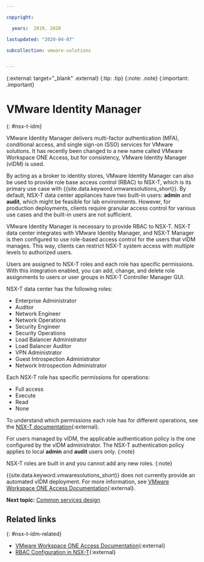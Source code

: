 ```yaml
---

copyright:

  years:  2019, 2020

lastupdated: "2020-04-07"

subcollection: vmware-solutions


---
```


{:external: target="_blank" .external}
{:tip: .tip}
{:note: .note}
{:important: .important}

# VMware Identity Manager
{: #nsx-t-idm}

VMware Identity Manager delivers multi-factor authentication (MFA), conditional access, and single sign-on (SSO) services for VMware solutions. It has recently been changed to a new name called VMware Workspace ONE Access, but for consistency, VMware Identity Manager (vIDM) is used.

By acting as a broker to identity stores, VMware Identity Manager can also be used to provide role base access control (RBAC) to NSX-T, which is its primary use case with {{site.data.keyword.vmwaresolutions_short}}. By default, NSX-T data center appliances have two built-in users: **admin** and **audit**, which might be feasible for lab environments. However, for production deployments, clients require granular access control for various use cases and the built-in users are not sufficient.

VMware Identity Manager is necessary to provide RBAC to NSX-T. NSX-T data center integrates with VMware Identity Manager, and NSX-T Manager is then configured to use role-based access control for the users that vIDM manages. This way, clients can restrict NSX-T system access with multiple levels to authorized users.

Users are assigned to NSX-T roles and each role has specific permissions. With this integration enabled, you can add, change, and delete role assignments to users or user groups in NSX-T Controller Manager GUI.

NSX-T data center has the following roles:

* Enterprise Administrator
* Auditor
* Network Engineer
* Network Operations
* Security Engineer
* Security Operations
* Load Balancer Administrator
* Load Balancer Auditor
* VPN Administrator
* Guest Introspection Administrator
* Network Introspection Administrator

Each NSX-T role has specific permissions for operations:

* Full access
* Execute
* Read
* None

To understand which permissions each role has for different operations, see the [NSX-T documentation](https://docs.vmware.com/en/VMware-NSX-T-Data-Center/2.3/com.vmware.nsxt.admin.doc/GUID-26C44DE8-1854-4B06-B6DA-A2FD426CDF44.html){:external}.

For users managed by vIDM, the applicable authentication policy is the one configured by the vIDM administrator. The NSX-T authentication policy applies to local **admin**  and **audit** users only.
{:note}

NSX-T roles are built in and you cannot add any new roles.
{:note}

{{site.data.keyword.vmwaresolutions_short}} does not currently provide an automated vIDM deployment. For more information, see [VMware Workspace ONE Access Documentation](https://docs.vmware.com/en/VMware-Workspace-ONE-Access/index.html){:external}.

**Next topic:** [Common services design](/docs/vmwaresolutions?topic=vmware-solutions-design_commonservice)

## Related links
{: #nsx-t-idm-related}

* [VMware Workspace ONE Access Documentation](https://docs.vmware.com/en/VMware-Workspace-ONE-Access/index.html){:external}
* [RBAC Configuration in NSX-T](https://docs.vmware.com/en/VMware-NSX-T-Data-Center/2.3/com.vmware.nsxt.admin.doc/GUID-26C44DE8-1854-4B06-B6DA-A2FD426CDF44.html){:external}
